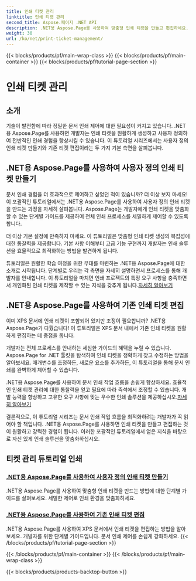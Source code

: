 ```yaml
---
title: 인쇄 티켓 관리
linktitle: 인쇄 티켓 관리
second_title: Aspose.페이지 .NET API
description: .NET용 Aspose.Page를 사용하여 맞춤형 인쇄 티켓을 만들고 편집하세요. XPS 문서의 세밀한 제어를 통해 손쉽게 인쇄 환경을 맞춤화하세요.
weight: 30
url: /ko/net/print-ticket-management/
---
```


{{< blocks/products/pf/main-wrap-class >}}
{{< blocks/products/pf/main-container >}}
{{< blocks/products/pf/tutorial-page-section >}}

# 인쇄 티켓 관리


## 소개

기술이 발전함에 따라 정밀한 문서 인쇄 제어에 대한 필요성이 커지고 있습니다. .NET용 Aspose.Page를 사용하면 개발자는 인쇄 티켓을 원활하게 생성하고 사용자 정의하여 전반적인 인쇄 경험을 향상시킬 수 있습니다. 이 튜토리얼 시리즈에서는 사용자 정의 인쇄 티켓 만들기와 기존 티켓 편집이라는 두 가지 기본 측면을 살펴봅니다.

## .NET용 Aspose.Page를 사용하여 사용자 정의 인쇄 티켓 만들기

문서 인쇄 경험을 더 효과적으로 제어하고 싶었던 적이 있습니까? 더 이상 보지 마세요! 이 포괄적인 튜토리얼에서는 .NET용 Aspose.Page를 사용하여 사용자 정의 인쇄 티켓을 만드는 과정을 자세히 살펴봅니다. Aspose.Page는 개발자에게 인쇄 티켓을 맞춤화할 수 있는 단계별 가이드를 제공하여 전체 인쇄 프로세스를 세밀하게 제어할 수 있도록 합니다.

더 이상 기본 설정에 만족하지 마세요. 이 튜토리얼은 맞춤형 인쇄 티켓 생성의 복잡성에 대한 통찰력을 제공합니다. 기본 사항 이해부터 고급 기능 구현까지 개발자는 인쇄 솔루션을 효율적으로 최적화하는 방법을 발견하게 됩니다.

튜토리얼은 원활한 학습 여정을 위한 무대를 마련하는 .NET용 Aspose.Page에 대한 소개로 시작됩니다. 단계별로 우리는 각 측면을 자세히 설명하면서 프로세스를 통해 개발자를 안내합니다. 이 튜토리얼을 마치면 인쇄 프로젝트의 특정 요구 사항을 충족하면서 개인화된 인쇄 티켓을 제작할 수 있는 지식을 갖추게 됩니다.[자세히 알아보기](./create-custom-print-ticket/)

## .NET용 Aspose.Page를 사용하여 기존 인쇄 티켓 편집

이미 XPS 문서에 인쇄 티켓이 포함되어 있지만 조정이 필요합니까? .NET용 Aspose.Page가 다뤘습니다! 이 튜토리얼은 XPS 문서 내에서 기존 인쇄 티켓을 원활하게 편집하는 데 중점을 둡니다.

개발자는 전체 프로세스를 안내하는 세심한 가이드의 혜택을 누릴 수 있습니다. Aspose.Page for .NET 툴킷을 탐색하여 인쇄 티켓을 정확하게 찾고 수정하는 방법을 알아보세요. 매개변수를 조정하든, 새로운 요소를 추가하든, 이 튜토리얼을 통해 문서 인쇄를 완벽하게 제어할 수 있습니다.

.NET용 Aspose.Page를 사용하여 문서 인쇄 작업 흐름을 손쉽게 향상하세요. 효율적인 인쇄 티켓 관리에 대한 통찰력을 얻고 필요에 따라 즉석에서 조정할 수 있습니다. 개발 능력을 향상하고 고유한 요구 사항에 맞는 우수한 인쇄 솔루션을 제공하십시오.[자세히 알아보기](./print-ticket-management/aspose.page/)

결론적으로, 이 튜토리얼 시리즈는 문서 인쇄 작업 흐름을 최적화하려는 개발자가 꼭 읽어야 할 책입니다. .NET용 Aspose.Page를 사용하면 인쇄 티켓을 만들고 편집하는 것이 원활하고 강력한 경험이 됩니다. 이러한 포괄적인 튜토리얼에서 얻은 지식을 바탕으로 자신 있게 인쇄 솔루션을 맞춤화하십시오.
## 티켓 관리 튜토리얼 인쇄
### [.NET용 Aspose.Page를 사용하여 사용자 정의 인쇄 티켓 만들기](./create-custom-print-ticket/)
.NET용 Aspose.Page를 사용하여 맞춤형 인쇄 티켓을 만드는 방법에 대한 단계별 가이드를 살펴보세요. 세밀한 제어로 인쇄 환경을 맞춤화하세요.
### [.NET용 Aspose.Page를 사용하여 기존 인쇄 티켓 편집](./print-ticket-management/aspose.page/)
.NET용 Aspose.Page를 사용하여 XPS 문서에서 인쇄 티켓을 편집하는 방법을 알아보세요. 개발자를 위한 단계별 가이드입니다. 문서 인쇄 제어를 손쉽게 강화하세요.
{{< /blocks/products/pf/tutorial-page-section >}}

{{< /blocks/products/pf/main-container >}}
{{< /blocks/products/pf/main-wrap-class >}}

{{< blocks/products/products-backtop-button >}}

